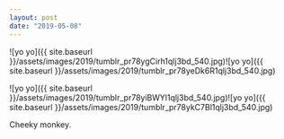 ```yaml
---
layout: post
date: "2019-05-08"
---
```


![yo yo]({{ site.baseurl }}/assets/images/2019/tumblr_pr78ygCirh1qlj3bd_540.jpg)![yo yo]({{ site.baseurl }}/assets/images/2019/tumblr_pr78yeDk6R1qlj3bd_540.jpg)

![yo yo]({{ site.baseurl }}/assets/images/2019/tumblr_pr78yiBWYl1qlj3bd_540.jpg)![yo yo]({{ site.baseurl }}/assets/images/2019/tumblr_pr78ykC7Bl1qlj3bd_540.jpg)

Cheeky monkey.
